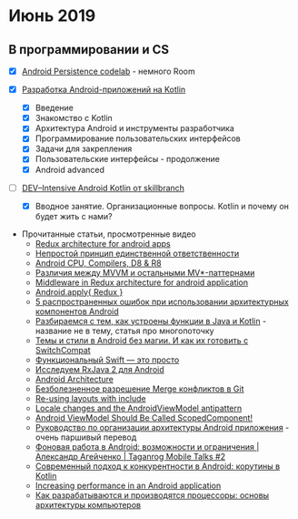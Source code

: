 # Июнь 2019
## В программировании и CS
 - [x] [Android Persistence codelab](https://codelabs.developers.google.com/codelabs/android-persistence/#0) - немного Room

- [x] [Разработка Android-приложений на Kotlin](https://stepik.org/course/4792/syllabus)
  - [x] Введение
  - [x] Знакомство с Kotlin
  - [x] Архитектура Android и инструменты разработчика
  - [x] Программирование пользовательских интерфейсов
  - [x] Задачи для закрепления
  - [x] Пользовательские интерфейсы - продолжение
  - [x] Android advanced

 - [ ] [DEV–Intensive Android Kotlin от skillbranch](https://skill-branch.ru/dev-intensive-2019)
    - [x] Вводное занятие. Организационные вопросы. Kotlin и почему он будет жить с нами? 

 - Прочитанные статьи, просмотренные видео
   - [Redux architecture for android apps](https://jayrambhia.com/blog/android-redux-intro)
   - [Непростой принцип единственной ответственности](https://habr.com/ru/post/449586/)
   - [Android CPU, Compilers, D8 & R8](https://proandroiddev.com/android-cpu-compilers-d8-r8-a3aa2bfbc109)
   - [Различия между MVVM и остальными MV*-паттернами](https://habr.com/ru/company/mobileup/blog/313538/)
   - [Middleware in Redux architecture for android application](https://jayrambhia.com/blog/android-redux-middleware)
   - [Android.apply{ Redux }](https://medium.com/@edward.francesco.cool/android-apply-redux-2ad0f7355e0)
   - [5 распространенных ошибок при использовании архитектурных компонентов Android](https://habr.com/ru/post/454424/)
   - [Разбираемся с тем, как устроены функции в Java и Kotlin](https://proglib.io/p/kotlin-java-tips/) - название не в тему, статья про многопоточку
   - [Темы и стили в Android без магии. И как их готовить с SwitchCompat](https://habr.com/ru/post/456178/)
   - [Функциональный Swift — это просто](https://habr.com/ru/company/redmadrobot/blog/455359/)
   - [Исследуем RxJava 2 для Android](https://habr.com/ru/company/badoo/blog/328434/)
   - [Android Architecture](https://hackmd.io/@4F6roGkFSHeYx4R4sBs7ew/BJg82eA7N?type=view)
   - [Безболезненное разрешение Merge конфликтов в Git](https://habr.com/ru/post/323234/)
   - [Re-using layouts with include](https://developer.android.com/training/improving-layouts/reusing-layouts)
   - [Locale changes and the AndroidViewModel antipattern](https://medium.com/androiddevelopers/locale-changes-and-the-androidviewmodel-antipattern-84eb677660d9)
   - [Android ViewModel Should Be Called ScopedComponent!](https://medium.com/@mattcarroll/android-viewmodel-should-be-called-scopedcomponent-ffcafdbd7a98)
   - [Руководство по организации архитектуры Android приложения](https://habr.com/ru/post/456256/) - очень паршивый перевод
   - [Фоновая работа в Android: возможности и ограничения | Александр Агейченко | Taganrog Mobile Talks #2](https://www.youtube.com/watch?v=d91FOmadOq8)
   - [Современный подход к конкурентности в Android: корутины в Kotlin](https://habr.com/ru/company/piter/blog/457224/)
   - [Increasing performance in an Android application](https://heartbeat.fritz.ai/increasing-performance-in-an-android-application-1086640aeef)
   - [Как разрабатываются и производятся процессоры: основы архитектуры компьютеров](https://habr.com/ru/post/456922/)
